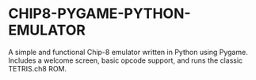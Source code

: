 # CHIP8-PYGAME-PYTHON-EMULATOR
A simple and functional Chip-8 emulator written in Python using Pygame.  Includes a welcome screen, basic opcode support, and runs the classic TETRIS.ch8 ROM.
